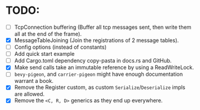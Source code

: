 # TODO:
- [ ] TcpConnection buffering (Buffer all tcp messages sent, then write them all at the end of the frame).
- [x] MessageTableJoining (Join the registrations of 2 message tables).
- [ ] Config options (instead of constants)
- [ ] Add quick start example
- [ ] Add Cargo.toml dependency copy-pasta in docs.rs and GitHub.
- [x] Make send calls take an immutable reference by using a ReadWriteLock.
- [ ] `bevy-pigeon`, and `carrier-pigeon` might have enough documentation warrant a book.
- [x] Remove the Register custom, as custom `Serialize`/`Deserialize` impls are allowed.
- [x] Remove the `<C, R, D>` generics as they end up everywhere.
